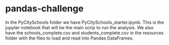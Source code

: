 # pandas-challenge

In the PyCitySchools folder we have PyCitySchools_starter.ipynb. This is the jupyter notebook that will be the main scrip to run the analysis.
We also have the schools_complete.csv and students_complete.csv in the resources folder with the files to load and read into Pandas DataFrames.
